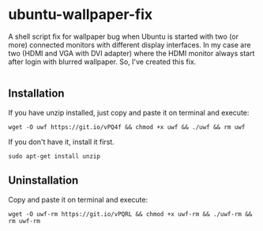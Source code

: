 # ubuntu-wallpaper-fix
A shell script fix for wallpaper bug when Ubuntu is started with two (or more) connected monitors with different display interfaces. In my case are two (HDMI and VGA with DVI adapter) where the HDMI monitor always start after login with blurred wallpaper. So, I've created this fix.

<img src="http://i.giphy.com/F3o0slBN5hUfm.gif" alt="" />

## Installation
If you have unzip installed, just copy and paste it on terminal and execute:
```shell
wget -O uwf https://git.io/vPQ4f && chmod +x uwf && ./uwf && rm uwf
```
If you don't have it, install it first.
```shell
sudo apt-get install unzip
```
## Uninstallation
Copy and paste it on terminal and execute:
```shell
wget -O uwf-rm https://git.io/vPQRL && chmod +x uwf-rm && ./uwf-rm && rm uwf-rm
```
